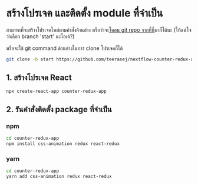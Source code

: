 
# สร้างโปรเจค และติดตั้ง module ที่จำเป็น

สามารถที่จะสร้างโปรเจคใหม่ตามคำสั่งด้านล่าง หรือว่าจะ[โคลน git repo จากที่นี่](https://github.com/teerasej/nextflow-counter-redux-app/tree/start)มาก็ได้นะ (ให้แน่ใจว่าเลือก branch 'start' นะโอเค้?) 

หรือจะใช้ git command ด้านล่างในการ clone โปรเจคก็ได้
```bash
git clone -b start https://github.com/teerasej/nextflow-counter-redux-app.git
```

## 1. สร้างโปรเจค React

```bash
npx create-react-app counter-redux-app
```

## 2. รันคำสั่งติดตั้ง package ที่จำเป็น

### npm

```bash
cd counter-redux-app
npm install css-animation redux react-redux
```

### yarn 

```bash
cd counter-redux-app
yarn add css-animation redux react-redux
```
